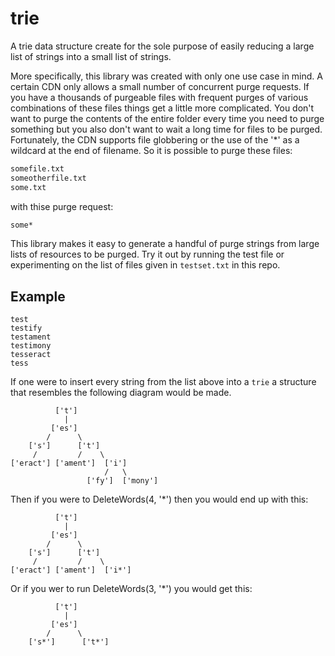 # trie
A trie data structure create for the sole purpose of easily reducing a large list of strings into a small list of strings.

More specifically, this library was created with only one use case in mind. A certain CDN only allows a small 
number of concurrent purge requests. If you have a thousands of purgeable files with frequent purges of various
combinations of these files things get a little more complicated. You don't want to purge the contents of the entire
folder every time you need to purge something but you also don't want to wait a long time for files to be purged. Fortunately, 
the CDN supports file globbering or the use of the '*' as a wildcard at the end of filename. So it is possible to purge these files:

```Bash
somefile.txt
someotherfile.txt
some.txt
```

with thise purge request:

```Bash
some*
```

This library makes it easy to generate a handful of purge strings from large lists of resources to be purged. Try it out by
running the test file or experimenting on the list of files given in `testset.txt` in this repo.


## Example

``` text
test
testify
testament
testimony
tesseract
tess
```

If one were to insert every string from the list above into a `trie` a
structure that resembles the following diagram would be made.


``` text
          ['t']
            |
         ['es']
        /      \
    ['s']      ['t']
     /         /    \
['eract'] ['ament']  ['i']
                     /   \
                 ['fy']  ['mony']
``` 

Then if you were to DeleteWords(4, '*') then you would end up with this:

``` text
          ['t']
            |
         ['es']
        /      \
    ['s']      ['t']
     /         /    \
['eract'] ['ament']  ['i*']
``` 

Or if you wer to run DeleteWords(3, '*') you would get this:

``` text
          ['t']
            |
         ['es']
        /      \
    ['s*']      ['t*']
``` 
